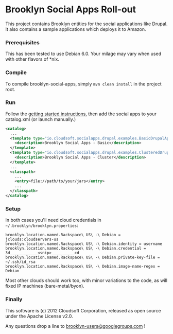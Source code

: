 Brooklyn Social Apps Roll-out
======================

This project contains Brooklyn entities for the social applications like Drupal. It also contains a sample applications
which deploys it to Amazon.

### Prerequisites

This has been tested to use Debian 6.0. Your milage may vary when used with other flavors of *nix.

### Compile

To compile brooklyn-social-apps, simply `mvn clean install` in the project root.

### Run

Follow the [getting started instructions](http://brooklyncentral.github.com/use/guide/quickstart/index.html), then add the social apps to your catalog.xml (or launch manually.)

```xml
<catalog>
  ...
  <template type="io.cloudsoft.socialapps.drupal.examples.BasicDrupalApp" name="Basic Drupal App">
    <description>Brooklyn Social Apps - Basic</description>
  </template>
  <template type="io.cloudsoft.socialapps.drupal.examples.ClusteredDrupalApp" name="Clustered Drupal App">
    <description>Brooklyn Social Apps - Cluster</description>
  </template>
  ...
  <classpath>
    ...
    <entry>file://path/to/your/jars</entry>
    ...
  </classpath>
</catalog>


```

### Setup

In both cases you'll need cloud credentials in `~/.brooklyn/brooklyn.properties`:

```
brooklyn.location.named.Rackspace\ US\ -\ Debian = jclouds:cloudservers-us
brooklyn.location.named.Rackspace\ US\ -\ Debian.identity = username
brooklyn.location.named.Rackspace\ US\ -\ Debian.credential = 3d____________<snip>__________cd
brooklyn.location.named.Rackspace\ US\ -\ Debian.private-key-file = ~/.ssh/id_rsa
brooklyn.location.named.Rackspace\ US\ -\ Debian.image-name-regex = Debian
```

Most other clouds should work too, with minor variations to the code, as will fixed IP machines (bare-metal/byon).


### Finally

This software is (c) 2012 Cloudsoft Corporation, released as open source under the Apache License v2.0.

Any questions drop a line to brooklyn-users@googlegroups.com !
